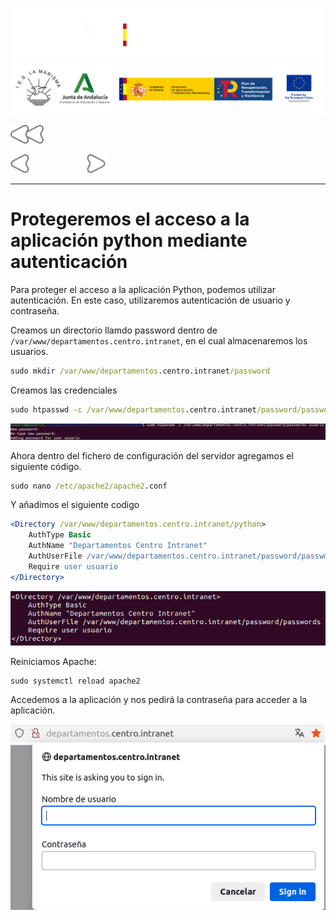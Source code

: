 ![](/.resGen/_bannerD.png#gh-dark-mode-only)
![](/.resGen/_bannerL.png#gh-light-mode-only)

<a href="/ServidoresWeb/readme.md"><img src="/.resGen/_back.svg" width="52.5"></a>

<a href="5.md"><img src="/.resGen/_arrow_r.svg" width="30"></a>
&emsp;&emsp;&emsp;&emsp;&emsp;&emsp;
<a href="7.md"><img src="/.resGen/_arrow.svg" width="30"></a>

---

# Protegeremos el acceso a la aplicación python mediante autenticación

Para proteger el acceso a la aplicación Python, podemos utilizar autenticación. En este caso, utilizaremos autenticación de usuario y contraseña.

Creamos un directorio llamdo password dentro de `/var/www/departamentos.centro.intranet`, en el cual almacenaremos los usuarios.

``` cmd
sudo mkdir /var/www/departamentos.centro.intranet/password
```

Creamos las credenciales

``` cmd
sudo htpasswd -c /var/www/departamentos.centro.intranet/password/passwords usuario
```

![](img/40.png)

Ahora dentro del fichero de configuración del servidor agregamos el siguiente código.

``` cmd
sudo nano /etc/apache2/apache2.conf
```

Y añadimos el siguiente codigo

``` apache
<Directory /var/www/departamentos.centro.intranet/python>
    AuthType Basic
    AuthName "Departamentos Centro Intranet"
    AuthUserFile /var/www/departamentos.centro.intranet/password/passwords
    Require user usuario
</Directory>
```

![](img/41.png)

Reiniciamos Apache:

```
sudo systemctl reload apache2
```

Accedemos a la aplicación y nos pedirá la contraseña para acceder a la aplicación.

![](img/42.png)